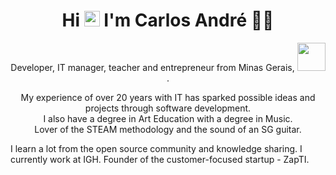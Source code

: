 <h1 align='center'>
Hi <img src="https://media.giphy.com/media/hvRJCLFzcasrR4ia7z/giphy.gif" width="25px"> I'm Carlos André 👨‍💻
</h1>

<p align='center'>
Developer, IT manager, teacher and entrepreneur from Minas Gerais, <img src="https://acegif.com/wp-content/gif/brazilian-flag-7.gif" width="45px">.
</p>

<p align='center'>
My experience of over 20 years with IT has sparked possible ideas and projects through software development.
<br>I also have a degree in Art Education with a degree in Music.
<br>Lover of the STEAM methodology and the sound of an SG guitar.
</p>

<p align=center'>
I learn a lot from the open source community and knowledge sharing.
I currently work at IGH. Founder of the customer-focused startup - ZapTI.
</p>
